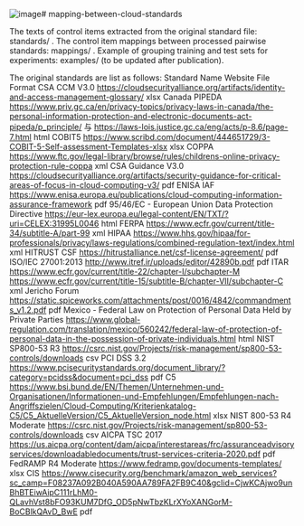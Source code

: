 ![image](https://github.com/Wellucher/mapping-between-cloud-standards/assets/9206388/6c235bcc-759e-4f18-b304-a018ccf7ec23)# mapping-between-cloud-standards

The texts of control items extracted from the original standard file: standards/ .
The control item mappings between processed pairwise standards: mappings/ .
Example of grouping training and test sets for experiments: examples/ (to be updated after publication).

The original standards are list as follows:
Standard Name    Website      File Format
CSA CCM V3.0	 	https://cloudsecurityalliance.org/artifacts/identity-and-access-management-glossary/	xlsx
Canada PIPEDA	https://www.priv.gc.ca/en/privacy-topics/privacy-laws-in-canada/the-personal-information-protection-and-electronic-documents-act-pipeda/p_principle/ 与 https://laws-lois.justice.gc.ca/eng/acts/p-8.6/page-7.html	html
COBIT5	https://www.scribd.com/document/444651729/3-COBIT-5-Self-assessment-Templates-xlsx	xlsx
COPPA	https://www.ftc.gov/legal-library/browse/rules/childrens-online-privacy-protection-rule-coppa	xml
CSA Guidance V3.0	https://cloudsecurityalliance.org/artifacts/security-guidance-for-critical-areas-of-focus-in-cloud-computing-v3/	pdf
ENISA IAF	https://www.enisa.europa.eu/publications/cloud-computing-information-assurance-framework	pdf
95/46/EC  - European Union Data Protection Directive	https://eur-lex.europa.eu/legal-content/EN/TXT/?uri=CELEX:31995L0046	html
FERPA	https://www.ecfr.gov/current/title-34/subtitle-A/part-99	xml
HIPAA	https://www.hhs.gov/hipaa/for-professionals/privacy/laws-regulations/combined-regulation-text/index.html	xml
HITRUST CSF	https://hitrustalliance.net/csf-license-agreement/	pdf
ISO/IEC 27001:2013	http://www.itref.ir/uploads/editor/42890b.pdf	pdf
ITAR	https://www.ecfr.gov/current/title-22/chapter-I/subchapter-M
https://www.ecfr.gov/current/title-15/subtitle-B/chapter-VII/subchapter-C	xml
Jericho Forum	https://static.spiceworks.com/attachments/post/0016/4842/commandments_v1.2.pdf	pdf
Mexico - Federal Law on Protection of Personal Data Held by Private Parties	https://www.global-regulation.com/translation/mexico/560242/federal-law-of-protection-of-personal-data-in-the-possession-of-private-individuals.html	html
NIST SP800-53 R3	https://csrc.nist.gov/Projects/risk-management/sp800-53-controls/downloads	csv
PCI DSS 3.2	https://www.pcisecuritystandards.org/document_library/?category=pcidss&document=pci_dss	pdf
C5	https://www.bsi.bund.de/EN/Themen/Unternehmen-und-Organisationen/Informationen-und-Empfehlungen/Empfehlungen-nach-Angriffszielen/Cloud-Computing/Kriterienkatalog-C5/C5_AktuelleVersion/C5_AktuelleVersion_node.html	xlsx
NIST 800-53 R4 Moderate	https://csrc.nist.gov/Projects/risk-management/sp800-53-controls/downloads	csv
AICPA TSC 2017	https://us.aicpa.org/content/dam/aicpa/interestareas/frc/assuranceadvisoryservices/downloadabledocuments/trust-services-criteria-2020.pdf	pdf
FedRAMP R4 Moderate	https://www.fedramp.gov/documents-templates/	xlsx
CIS	https://www.cisecurity.org/benchmark/amazon_web_services?sc_camp=F08237A092B040A590AA789FA2FB9C40&gclid=CjwKCAjwo9unBhBTEiwAipC111rLhM0-QLavhVst8bFO93KUM7DfG_OD5pNwTbzKLrXYoXANGorM-BoCBlkQAvD_BwE	pdf
